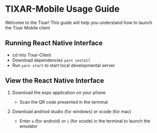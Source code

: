 # TIXAR-Mobile Usage Guide
Welcome to the Tixar! This guide will help you understand how to launch the Tixar Mobile client

## Running React Native Interface
- cd into Tixar-Client
- Download dependencies `yarn install`
- Run `yarn start` to start local developmental server

## View the React Native Interface
1. Download the expo application on your phone
    - Scan the QR code presented in the terminal

2. Download andriod studio (for windows) or xcode (for mac)
    - Enter `a` (for android) or `i` (for xcode) in the terminal to launch the emulator 
